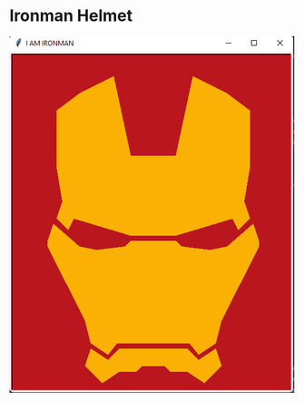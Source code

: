 # Ironman Helmet

<img src = "https://raw.githubusercontent.com/Nukecraft5419/PythonTurtleArt/main/src/python_turtle/Ironman/ironman.png">

